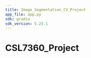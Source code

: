 ```yaml
---
title: Image_Segmentation_CV_Project
app_file: app.py
sdk: gradio
sdk_version: 5.23.1
---
```

# CSL7360_Project